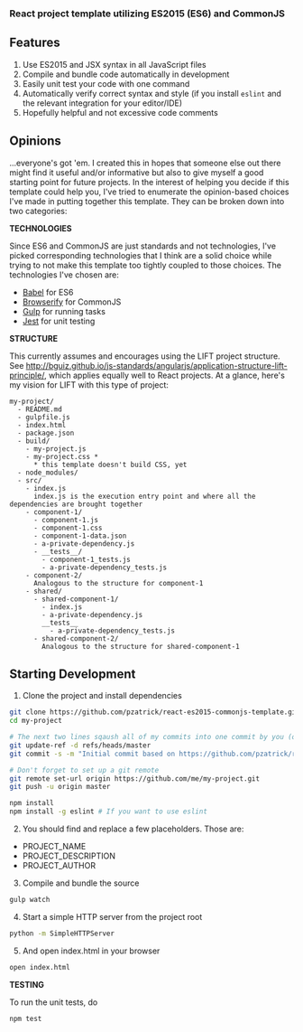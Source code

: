 ### React project template utilizing ES2015 (ES6) and CommonJS

## Features

1. Use ES2015 and JSX syntax in all JavaScript files
1. Compile and bundle code automatically in development
1. Easily unit test your code with one command
1. Automatically verify correct syntax and style (if you install `eslint` and the relevant integration for your editor/IDE)
1. Hopefully helpful and not excessive code comments


## Opinions

...everyone's got 'em. I created this in hopes that someone else out there might find it useful and/or informative but also to give myself a good starting point for future projects. In the interest of helping you decide if this template could help you, I've tried to enumerate the opinion-based choices I've made in putting together this template. They can be broken down into two categories:

__TECHNOLOGIES__

Since ES6 and CommonJS are just standards and not technologies, I've picked corresponding technologies that I think are a solid choice while trying to not make this template too tightly coupled to those choices. The technologies I've chosen are:

- [Babel](https://babeljs.io/) for ES6
- [Browserify](http://browserify.org/) for CommonJS
- [Gulp](http://gulpjs.com/) for running tasks
- [Jest](https://facebook.github.io/jest/) for unit testing

__STRUCTURE__

This currently assumes and encourages using the LIFT project structure. See http://bguiz.github.io/js-standards/angularjs/application-structure-lift-principle/, which applies equally well to React projects. At a glance, here's my vision for LIFT with this type of project:

```
my-project/
  - README.md
  - gulpfile.js
  - index.html
  - package.json
  - build/
    - my-project.js
    - my-project.css *
      * this template doesn't build CSS, yet
  - node_modules/
  - src/
    - index.js
      index.js is the execution entry point and where all the dependencies are brought together
    - component-1/
      - component-1.js
      - component-1.css
      - component-1-data.json
      - a-private-dependency.js
      - __tests__/
        - component-1_tests.js
        - a-private-dependency_tests.js
    - component-2/
      Analogous to the structure for component-1
    - shared/
      - shared-component-1/
        - index.js
        - a-private-dependency.js
        __tests__
          - a-private-dependency_tests.js
      - shared-component-2/
        Analogous to the structure for shared-component-1

```


## Starting Development

1. Clone the project and install dependencies

```bash 
git clone https://github.com/pzatrick/react-es2015-commonjs-template.git my-project
cd my-project

# The next two lines sqaush all of my commits into one commit by you (optional)
git update-ref -d refs/heads/master
git commit -s -m "Initial commit based on https://github.com/pzatrick/react-es2015-commonjs-template"

# Don't forget to set up a git remote
git remote set-url origin https://github.com/me/my-project.git
git push -u origin master

npm install
npm install -g eslint # If you want to use eslint 
```

2. You should find and replace a few placeholders. Those are:


* PROJECT_NAME
* PROJECT_DESCRIPTION
* PROJECT_AUTHOR


3. Compile and bundle the source

```bash
gulp watch
```

4. Start a simple HTTP server from the project root

```bash
python -m SimpleHTTPServer
```

5. And open index.html in your browser

```bash
open index.html
```

__TESTING__

To run the unit tests, do

```bash
npm test
```

